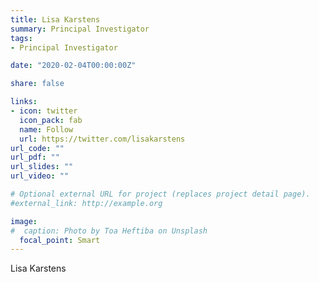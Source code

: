 ```yaml
---
title: Lisa Karstens
summary: Principal Investigator
tags:
- Principal Investigator

date: "2020-02-04T00:00:00Z"

share: false

links:
- icon: twitter
  icon_pack: fab
  name: Follow
  url: https://twitter.com/lisakarstens
url_code: ""
url_pdf: ""
url_slides: ""
url_video: ""

# Optional external URL for project (replaces project detail page).
#external_link: http://example.org

image:
#  caption: Photo by Toa Heftiba on Unsplash
  focal_point: Smart
---
```


Lisa Karstens